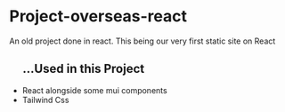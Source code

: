 # <h1>Project-overseas-react</h1>
<p>An old project done in react. This being our very first static site on React</p>
<ul>
  <h2>...Used in this Project</h2>
  <li>React alongside some mui components</li>
  <li>Tailwind Css</li>
</ul>
